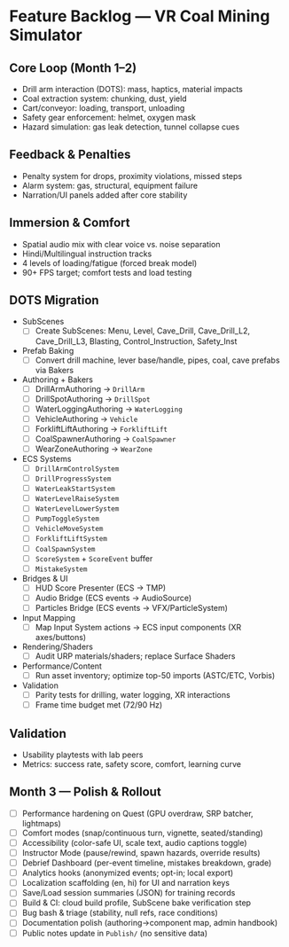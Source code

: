 # Feature Backlog — VR Coal Mining Simulator

## Core Loop (Month 1–2)
- Drill arm interaction (DOTS): mass, haptics, material impacts
- Coal extraction system: chunking, dust, yield
- Cart/conveyor: loading, transport, unloading
- Safety gear enforcement: helmet, oxygen mask
- Hazard simulation: gas leak detection, tunnel collapse cues

## Feedback & Penalties
- Penalty system for drops, proximity violations, missed steps
- Alarm system: gas, structural, equipment failure
- Narration/UI panels added after core stability

## Immersion & Comfort
- Spatial audio mix with clear voice vs. noise separation
- Hindi/Multilingual instruction tracks
- 4 levels of loading/fatigue (forced break model)
- 90+ FPS target; comfort tests and load testing

## DOTS Migration
- SubScenes
  - [ ] Create SubScenes: Menu, Level, Cave_Drill, Cave_Drill_L2, Cave_Drill_L3, Blasting, Control_Instruction, Safety_Inst
- Prefab Baking
  - [ ] Convert drill machine, lever base/handle, pipes, coal, cave prefabs via Bakers
- Authoring + Bakers
  - [ ] DrillArmAuthoring → `DrillArm`
  - [ ] DrillSpotAuthoring → `DrillSpot`
  - [ ] WaterLoggingAuthoring → `WaterLogging`
  - [ ] VehicleAuthoring → `Vehicle`
  - [ ] ForkliftLiftAuthoring → `ForkliftLift`
  - [ ] CoalSpawnerAuthoring → `CoalSpawner`
  - [ ] WearZoneAuthoring → `WearZone`
- ECS Systems
  - [ ] `DrillArmControlSystem`
  - [ ] `DrillProgressSystem`
  - [ ] `WaterLeakStartSystem`
  - [ ] `WaterLevelRaiseSystem`
  - [ ] `WaterLevelLowerSystem`
  - [ ] `PumpToggleSystem`
  - [ ] `VehicleMoveSystem`
  - [ ] `ForkliftLiftSystem`
  - [ ] `CoalSpawnSystem`
  - [ ] `ScoreSystem` + `ScoreEvent` buffer
  - [ ] `MistakeSystem`
- Bridges & UI
  - [ ] HUD Score Presenter (ECS → TMP)
  - [ ] Audio Bridge (ECS events → AudioSource)
  - [ ] Particles Bridge (ECS events → VFX/ParticleSystem)
- Input Mapping
  - [ ] Map Input System actions → ECS input components (XR axes/buttons)
- Rendering/Shaders
  - [ ] Audit URP materials/shaders; replace Surface Shaders
- Performance/Content
  - [ ] Run asset inventory; optimize top-50 imports (ASTC/ETC, Vorbis)
- Validation
  - [ ] Parity tests for drilling, water logging, XR interactions
  - [ ] Frame time budget met (72/90 Hz)

## Validation
- Usability playtests with lab peers
- Metrics: success rate, safety score, comfort, learning curve

## Month 3 — Polish & Rollout
- [ ] Performance hardening on Quest (GPU overdraw, SRP batcher, lightmaps)
- [ ] Comfort modes (snap/continuous turn, vignette, seated/standing)
- [ ] Accessibility (color-safe UI, scale text, audio captions toggle)
- [ ] Instructor Mode (pause/rewind, spawn hazards, override results)
- [ ] Debrief Dashboard (per-event timeline, mistakes breakdown, grade)
- [ ] Analytics hooks (anonymized events; opt-in; local export)
- [ ] Localization scaffolding (en, hi) for UI and narration keys
- [ ] Save/Load session summaries (JSON) for training records
- [ ] Build & CI: cloud build profile, SubScene bake verification step
- [ ] Bug bash & triage (stability, null refs, race conditions)
- [ ] Documentation polish (authoring→component map, admin handbook)
- [ ] Public notes update in `Publish/` (no sensitive data)
